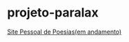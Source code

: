 # projeto-paralax
<a href = "https://abioliver.github.io/projeto-paralax/" >Site Pessoal de Poesias(em andamento)</a>
